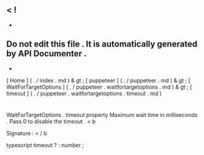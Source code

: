 <
!
-
-
Do
not
edit
this
file
.
It
is
automatically
generated
by
API
Documenter
.
-
-
>
[
Home
]
(
.
/
index
.
md
)
&
gt
;
[
puppeteer
]
(
.
/
puppeteer
.
md
)
&
gt
;
[
WaitForTargetOptions
]
(
.
/
puppeteer
.
waitfortargetoptions
.
md
)
&
gt
;
[
timeout
]
(
.
/
puppeteer
.
waitfortargetoptions
.
timeout
.
md
)
#
#
WaitForTargetOptions
.
timeout
property
Maximum
wait
time
in
milliseconds
.
Pass
0
to
disable
the
timeout
.
<
b
>
Signature
:
<
/
b
>
typescript
timeout
?
:
number
;
